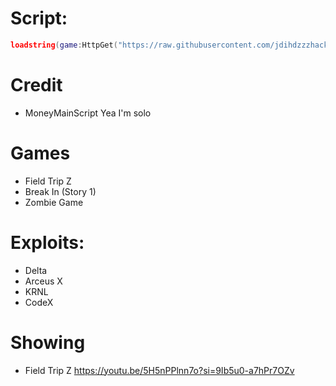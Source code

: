 # Script:
```Lua
loadstring(game:HttpGet("https://raw.githubusercontent.com/jdihdzzzhack/Pepsi-Cat-Hub-Showing/refs/heads/main/Source.lua"))()
```

# Credit
- MoneyMainScript
Yea I'm solo

# Games
- Field Trip Z
- Break In (Story 1)
- Zombie Game

# Exploits:
- Delta
- Arceus X
- KRNL
- CodeX

# Showing
- Field Trip Z https://youtu.be/5H5nPPlnn7o?si=9Ib5u0-a7hPr7OZv
